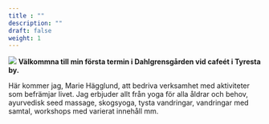 ```yaml
---
title : ""
description: ""
draft: false
weight: 1
---
```


![](/images/dahlgrensgarden.jpg)
**Välkommna till min första termin i Dahlgrensgården vid cafeét i Tyresta by.**

Här kommer jag, Marie Hägglund, att bedriva verksamhet med aktiviteter som befrämjar livet.  Jag erbjuder allt från yoga för alla åldrar och behov, ayurvedisk seed massage, skogsyoga, tysta vandringar, vandringar med samtal, workshops med varierat innehåll mm.

